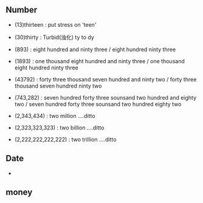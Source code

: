 ## Number
-  (13)thirteen       : put stress on 'teen'
-  (30)thirty         : Turbid(浊化) ty to dy

- (893)               : eight hundred and ninty three / eight hundred ninty three
- (1893)              : one thousand eight hundred and ninty three / one thousand eight hundred ninty three
- (43792)             : forty three thousand seven hundred and ninty two / forty three thousand seven hundred ninty two
- (743,282)           : seven hundred forty three sounsand two hundred and eighty two / seven hundred forty three sounsand two hundred eighty two 
- (2,343,434)         : two million ....ditto
- (2,323,323,323)     : two billion ....ditto
- (2,222,222,222,222) : two trillion ....ditto
## Date
- 
## money